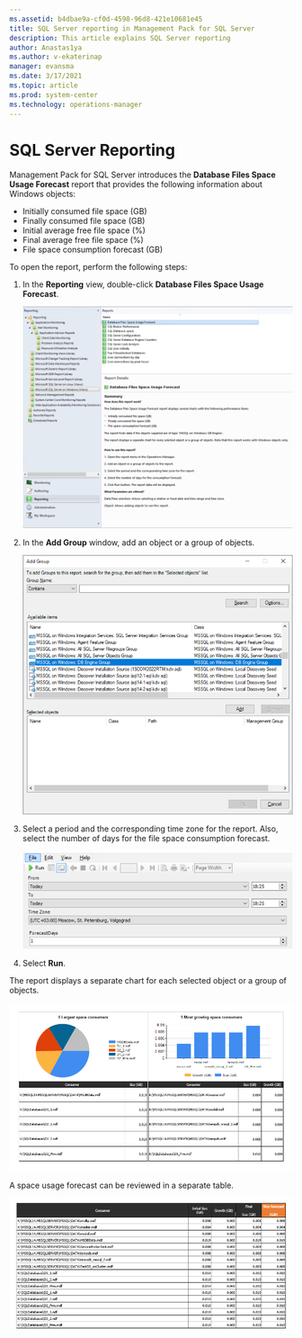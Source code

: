```yaml
---
ms.assetid: b4dbae9a-cf0d-4598-96d8-421e10681e45
title: SQL Server reporting in Management Pack for SQL Server
description: This article explains SQL Server reporting
author: Anastas1ya
ms.author: v-ekaterinap
manager: evansma
ms.date: 3/17/2021
ms.topic: article
ms.prod: system-center
ms.technology: operations-manager
---
```


# SQL Server Reporting

Management Pack for SQL Server introduces the **Database Files Space Usage Forecast** report that provides the following information about Windows objects:

- Initially consumed file space (GB)
- Finally consumed file space (GB)
- Initial average free file space (%)
- Final average free file space (%)
- File space consumption forecast (GB)

To open the report, perform the following steps:

1. In the **Reporting** view, double-click **Database Files Space Usage Forecast**.

    ![Screenshot showing Database usage forecast.](./media/sql-server-management-pack/database-files-space-usage-forecast.png)

2. In the **Add Group** window, add an object or a group of objects.

    ![Screenshot showing Adding objects and groups.](./media/sql-server-management-pack/adding-objects-and-groups.png)

3. Select a period and the corresponding time zone for the report. Also, select the number of days for the file space consumption forecast.

    ![Screenshot showing the Forecast period.](./media/sql-server-management-pack/forecast-period.png)

4. Select **Run**.

The report displays a separate chart for each selected object or a group of objects.

![Screenshot showing Forecast chart.](./media/sql-server-management-pack/forecast-chart.png)

A space usage forecast can be reviewed in a separate table.

![Screenshot showing Forecast space usage.](./media/sql-server-management-pack/forecast-space-usage.png)
